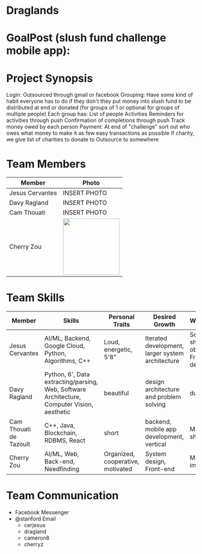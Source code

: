 # Draglands

# GoalPost (slush fund challenge mobile app):  
 
# Project Synopsis
Login: Outsourced through gmail or facebook
Grouping: Have some kind of habit everyone has to do if they don't they put money into slush fund to be distributed at end or donated (for groups of 1 or optional for groups of multiple people)
Each group has:
  List of people
  Activities
  Reminders for activities through push
  Confirmation of completions through push
  Track money owed by each person
Payment:
  At end of "challenge" sort out who owes what money to make it as few easy transactions as possible
  If charity, we give list of charities to donate to
  Outsource to somewhere
  
# Team Members
Member | Photo
--- | ---
Jesus Cervantes | INSERT PHOTO
Davy Ragland | INSERT PHOTO
Cam Thouati | INSERT PHOTO
Cherry Zou | <img src="https://i.ibb.co/wKbTpxK/IMG-2837.jpg" width="150">

# Team Skills
Member | Skills | Personal Traits | Desired Growth | Weaknesses
--- | --- | --- | --- | ---
Jesus Cervantes | AI/ML, Backend, Google Cloud, Python, Algorithms, C++ | Loud, energetic, 5'8" | Iterated development, larger system architecture | Software, shiny objects, Front end development 
Davy Ragland | Python, 6', Data extracting/parsing, Web, Software Architecture, Computer Vision, aesthetic | beautiful | design architecture and problem solving | dumb
Cam Thouati de Tazoult | C++, Java, Blockchain, RDBMS, React | short | backend, mobile app development, vertical | ML, high shelves 
Cherry Zou | AI/ML, Web, Back-end, Needfinding | Organized, cooperative, motivated | System design, Front-end | Mobile dev, impatient

# Team Communication
* Facebook Messenger
* @stanford Email
    * cerjesus
    * dragland
    * cameron8
    * cherryz



  
